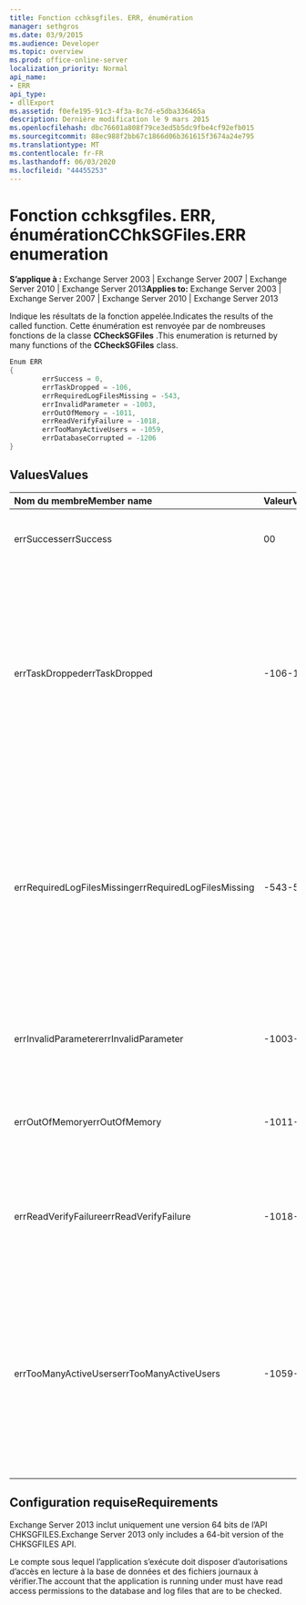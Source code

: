 ```yaml
---
title: Fonction cchksgfiles. ERR, énumération
manager: sethgros
ms.date: 03/9/2015
ms.audience: Developer
ms.topic: overview
ms.prod: office-online-server
localization_priority: Normal
api_name:
- ERR
api_type:
- dllExport
ms.assetid: f0efe195-91c3-4f3a-8c7d-e5dba336465a
description: Dernière modification le 9 mars 2015
ms.openlocfilehash: dbc76601a808f79ce3ed5b5dc9fbe4cf92efb015
ms.sourcegitcommit: 88ec988f2bb67c1866d06b361615f3674a24e795
ms.translationtype: MT
ms.contentlocale: fr-FR
ms.lasthandoff: 06/03/2020
ms.locfileid: "44455253"
---
```

# <a name="cchksgfileserr-enumeration"></a><span data-ttu-id="fe660-103">Fonction cchksgfiles. ERR, énumération</span><span class="sxs-lookup"><span data-stu-id="fe660-103">CChkSGFiles.ERR enumeration</span></span> 
  
<span data-ttu-id="fe660-104">**S’applique à :** Exchange Server 2003 | Exchange Server 2007 | Exchange Server 2010 | Exchange Server 2013</span><span class="sxs-lookup"><span data-stu-id="fe660-104">**Applies to:** Exchange Server 2003 | Exchange Server 2007 | Exchange Server 2010 | Exchange Server 2013</span></span>
  
<span data-ttu-id="fe660-105">Indique les résultats de la fonction appelée.</span><span class="sxs-lookup"><span data-stu-id="fe660-105">Indicates the results of the called function.</span></span> <span data-ttu-id="fe660-106">Cette énumération est renvoyée par de nombreuses fonctions de la classe **CCheckSGFiles** .</span><span class="sxs-lookup"><span data-stu-id="fe660-106">This enumeration is returned by many functions of the **CCheckSGFiles** class.</span></span> 
  
```cs
Enum ERR  
{
        errSuccess = 0,
        errTaskDropped = -106,
        errRequiredLogFilesMissing = -543,
        errInvalidParameter = -1003,
        errOutOfMemory = -1011,
        errReadVerifyFailure = -1018,
        errTooManyActiveUsers = -1059,
        errDatabaseCorrupted = -1206
}

```

## <a name="values"></a><span data-ttu-id="fe660-107">Values</span><span class="sxs-lookup"><span data-stu-id="fe660-107">Values</span></span>

|<span data-ttu-id="fe660-108">**Nom du membre**</span><span class="sxs-lookup"><span data-stu-id="fe660-108">**Member name**</span></span>|<span data-ttu-id="fe660-109">**Valeur**</span><span class="sxs-lookup"><span data-stu-id="fe660-109">**Value**</span></span>|<span data-ttu-id="fe660-110">**Description**</span><span class="sxs-lookup"><span data-stu-id="fe660-110">**Description**</span></span>|
|:-----|:-----|:-----|
|<span data-ttu-id="fe660-111">errSuccess</span><span class="sxs-lookup"><span data-stu-id="fe660-111">errSuccess</span></span>  <br/> |<span data-ttu-id="fe660-112">0</span><span class="sxs-lookup"><span data-stu-id="fe660-112">0</span></span>  <br/> |<span data-ttu-id="fe660-113">La fonction s’est terminée sans erreur.</span><span class="sxs-lookup"><span data-stu-id="fe660-113">The function completed without any errors.</span></span>  <br/> |
|<span data-ttu-id="fe660-114">errTaskDropped</span><span class="sxs-lookup"><span data-stu-id="fe660-114">errTaskDropped</span></span>  <br/> |<span data-ttu-id="fe660-115">-106</span><span class="sxs-lookup"><span data-stu-id="fe660-115">-106</span></span>  <br/> |<span data-ttu-id="fe660-116">Renvoyé par la fonction **ErrTerm** pour indiquer que toutes les pages de base de données et tous les fichiers journaux de transaction ont été vérifiés, ou que des erreurs ont été rencontrées lors de la vérification.</span><span class="sxs-lookup"><span data-stu-id="fe660-116">Returned by the **ErrTerm** function to indicate that not all database pages and transaction log files were checked, or that errors were encountered during the verification.</span></span>  <br/> |
|<span data-ttu-id="fe660-117">errRequiredLogFilesMissing</span><span class="sxs-lookup"><span data-stu-id="fe660-117">errRequiredLogFilesMissing</span></span>  <br/> |<span data-ttu-id="fe660-118">-543</span><span class="sxs-lookup"><span data-stu-id="fe660-118">-543</span></span>  <br/> |<span data-ttu-id="fe660-119">Un ou plusieurs fichiers journaux requis pour ramener la base de données à un état d’arrêt correct n’ont pas été trouvés dans le chemin d’accès au fichier journal, ou n’ont pas le nom de base à trois lettres spécifié.</span><span class="sxs-lookup"><span data-stu-id="fe660-119">One or more log files that are required to bring the database to a clean-shutdown state was not found in the log file path, or did not have the specified three-letter base name.</span></span>  <br/> |
|<span data-ttu-id="fe660-120">errInvalidParameter</span><span class="sxs-lookup"><span data-stu-id="fe660-120">errInvalidParameter</span></span>  <br/> |<span data-ttu-id="fe660-121">-1003</span><span class="sxs-lookup"><span data-stu-id="fe660-121">-1003</span></span>  <br/> |<span data-ttu-id="fe660-122">Un ou plusieurs paramètres transmis à la fonction ne sont pas valides.</span><span class="sxs-lookup"><span data-stu-id="fe660-122">One or more parameters that were passed to the function were invalid.</span></span>  <br/> |
|<span data-ttu-id="fe660-123">errOutOfMemory</span><span class="sxs-lookup"><span data-stu-id="fe660-123">errOutOfMemory</span></span>  <br/> |<span data-ttu-id="fe660-124">-1011</span><span class="sxs-lookup"><span data-stu-id="fe660-124">-1011</span></span>  <br/> |<span data-ttu-id="fe660-125">Mémoire insuffisante pour terminer l’opération demandée.</span><span class="sxs-lookup"><span data-stu-id="fe660-125">Insufficient memory was available to complete the requested operation.</span></span>  <br/> |
|<span data-ttu-id="fe660-126">errReadVerifyFailure</span><span class="sxs-lookup"><span data-stu-id="fe660-126">errReadVerifyFailure</span></span>  <br/> |<span data-ttu-id="fe660-127">-1018</span><span class="sxs-lookup"><span data-stu-id="fe660-127">-1018</span></span>  <br/> |<span data-ttu-id="fe660-128">La somme de contrôle stockée sur une page de base de données ne correspond pas à son checksum attendu.</span><span class="sxs-lookup"><span data-stu-id="fe660-128">The checksum that is stored on a database page does not match its expected checksum.</span></span>  <br/> |
|<span data-ttu-id="fe660-129">errTooManyActiveUsers</span><span class="sxs-lookup"><span data-stu-id="fe660-129">errTooManyActiveUsers</span></span>  <br/> |<span data-ttu-id="fe660-130">-1059</span><span class="sxs-lookup"><span data-stu-id="fe660-130">-1059</span></span>  <br/> |<span data-ttu-id="fe660-131">La fonction **ErrTerm** a été appelée alors que l’objet était toujours en cours d’utilisation.</span><span class="sxs-lookup"><span data-stu-id="fe660-131">The **ErrTerm** function was called while the object was still being used.</span></span> <span data-ttu-id="fe660-132">Cela peut se produire si **ErrTerm** est appelé avant que **ErrCheckDbPages** ou **ErrCheckLogFiles** n’ait été renvoyé.</span><span class="sxs-lookup"><span data-stu-id="fe660-132">This can occur if **ErrTerm** is called before **ErrCheckDbPages** or **ErrCheckLogFiles** has returned.</span></span>  <br/> |
   
## <a name="requirements"></a><span data-ttu-id="fe660-133">Configuration requise</span><span class="sxs-lookup"><span data-stu-id="fe660-133">Requirements</span></span>

<span data-ttu-id="fe660-134">Exchange Server 2013 inclut uniquement une version 64 bits de l’API CHKSGFILES.</span><span class="sxs-lookup"><span data-stu-id="fe660-134">Exchange Server 2013 only includes a 64-bit version of the CHKSGFILES API.</span></span>
  
<span data-ttu-id="fe660-135">Le compte sous lequel l’application s’exécute doit disposer d’autorisations d’accès en lecture à la base de données et des fichiers journaux à vérifier.</span><span class="sxs-lookup"><span data-stu-id="fe660-135">The account that the application is running under must have read access permissions to the database and log files that are to be checked.</span></span>
  

